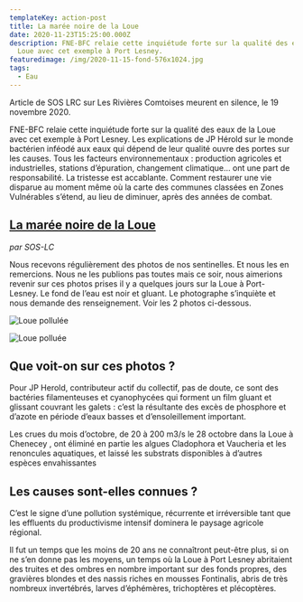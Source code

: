 ```yaml
---
templateKey: action-post
title: La marée noire de la Loue
date: 2020-11-23T15:25:00.000Z
description: FNE-BFC relaie cette inquiétude forte sur la qualité des eaux de la
  Loue avec cet exemple à Port Lesney.
featuredimage: /img/2020-11-15-fond-576x1024.jpg
tags:
  - Eau
---
```

Article de SOS LRC sur Les Rivières Comtoises meurent en silence, le 19 novembre 2020.

FNE-BFC relaie cette inquiétude forte sur la qualité des eaux de la Loue avec cet exemple à Port Lesney. Les explications de JP Hérold sur le monde bactérien inféodé aux eaux qui dépend de leur qualité ouvre des portes sur les causes. Tous les facteurs environnementaux : production agricoles et industrielles, stations d’épuration, changement climatique… ont une part de responsabilité. La tristesse est accablante. Comment restaurer une vie disparue au moment même où la carte des communes classées en Zones Vulnérables s’étend, au lieu de diminuer, après des années de combat.

## [La marée noire de la Loue](https://www.soslrc.com/2020/11/19/la-maree-noire-de-la-loue/)

*par SOS-LC*

Nous recevons régulièrement des photos de nos sentinelles. Et nous les en remercions. Nous ne les publions pas toutes mais ce soir, nous aimerions revenir sur ces photos prises il y a quelques jours sur la Loue à Port-Lesney. Le fond de l’eau est noir et gluant. Le photographe s’inquiète et nous demande des renseignement. Voir les 2 photos ci-dessous.

![Loue pollulée](/img/2020-11-15-fond-576x1024.jpg?nf_resize=fit&w=400#img-center "Loue pollulée")

![Loue polluée](/img/2020-11-15-576x1024.jpg?nf_resize=fit&w=400#img-center "Loue polluée")

## Que voit-on sur ces photos ?

Pour JP Herold, contributeur actif du collectif, pas de doute, ce sont des bactéries filamenteuses et cyanophycées qui forment un film gluant et glissant couvrant les galets : c’est la résultante des excès de phosphore et d’azote en période d’eaux basses et d’ensoleillement important.

Les crues du mois d’octobre, de 20 à 200 m3/s le 28 octobre dans la Loue à Chenecey , ont éliminé en partie les algues Cladophora et Vaucheria et les renoncules aquatiques, et laissé les substrats disponibles à d’autres espèces envahissantes

## Les causes sont-elles connues ?

C’est le signe d’une pollution systémique, récurrente et irréversible tant que les effluents du productivisme intensif dominera le paysage agricole régional.

Il fut un temps que les moins de 20 ans ne connaîtront peut-être plus, si on ne s’en donne pas les moyens, un temps où la Loue à Port Lesney abritaient des truites et des ombres en nombre important sur des fonds propres, des gravières blondes et des nassis riches en mousses Fontinalis, abris de très nombreux invertébrés, larves d’éphémères, trichoptères et plécoptères.